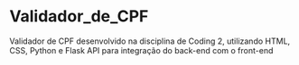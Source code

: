 # Validador_de_CPF
Validador de CPF desenvolvido na disciplina de Coding 2, utilizando HTML, CSS, Python e Flask API para integração do back-end com o front-end
